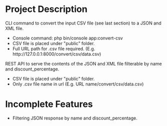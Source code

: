 # Project Description

CLI command to convert the input CSV file (see last section) to a JSON and XML file.
<ul>
<li>Console command: php bin/console app:convert-csv</li>
<li>CSV file is placed under "public" folder.</li>
<li>Full URL path for .csv file required. (E.g. http://127.0.0.1:8000/convert/csv/data.csv)</li>
</ul>

REST API to serve the contents of the JSON and XML file filterable by name and
discount_percentage.
<ul>
<li>CSV file is placed under "public" folder.</li>
<li>Only .csv file name in url (E.g. URL name/convert/csv/data.csv)</li>
</ul>

# Incomplete Features
<ul>
<li>Filtering JSON response by name and discount_percentage.</li>
</ul>
